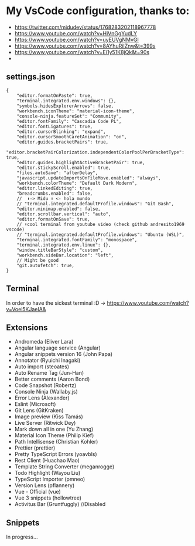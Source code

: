 # My VsCode configuration, thanks to:
- https://twitter.com/midudev/status/1768283202118967778
- https://www.youtube.com/watch?v=HiVnGgYudLY
- https://www.youtube.com/watch?v=uyEUVgNMvGI
- https://www.youtube.com/watch?v=8AYhuRiIZnw&t=399s
- https://www.youtube.com/watch?v=Ei1y51K8jQk&t=90s
- 
## settings.json
```
{
    "editor.formatOnPaste": true,
    "terminal.integrated.env.windows": {},
    "symbols.hidesExplorerArrows": false,
    "workbench.iconTheme": "material-icon-theme",
    "console-ninja.featureSet": "Community",
    "editor.fontFamily": "Cascadia Code PL",
    "editor.fontLigatures": true,
    "editor.cursorBlinking": "expand",
    "editor.cursorSmoothCaretAnimation": "on",
    "editor.guides.bracketPairs": true,
    "editor.bracketPairColorization.independentColorPoolPerBracketType": true,
    "editor.guides.highlightActiveBracketPair": true,
    "editor.stickyScroll.enabled": true,
    "files.autoSave": "afterDelay",
    "javascript.updateImportsOnFileMove.enabled": "always",
    "workbench.colorTheme": "Default Dark Modern",
    "editor.linkedEditing": true,
    "breadcrumbs.enabled": false,
    //  ⬆️-> Midu ⬇️ <- hola mundo
    // "terminal.integrated.defaultProfile.windows": "Git Bash",
    "editor.minimap.enabled": false,
    "editor.scrollbar.vertical": "auto",
    "editor.formatOnSave": true,
    // ⬇️cool terminal from youtube video (check github andresito1969 vscode)
    // "terminal.integrated.defaultProfile.windows": "Ubuntu (WSL)",
    "terminal.integrated.fontFamily": "monospace",
    "terminal.integrated.env.linux": {},
    "window.titleBarStyle": "custom",
    "workbench.sideBar.location": "left",
    // Might be good
    "git.autofetch": true,
}
```

## Terminal
In order to have the sickest terminal :D -> https://www.youtube.com/watch?v=Voei5KJaeIA&

## Extensions
- Andromeda (Eliver Lara)
- Angular language service (Angular)
- Angular snippets version 16 (John Papa)
- Annotator (Ryuichi Inagaki)
- Auto import (steoates)
- Auto Rename Tag (Jun-Han)
- Better comments (Aaron Bond)
- Code Snapshot (Robertz)
- Console Ninja (Wallaby.js)
- Error Lens (Alexander)
- Eslint (Microsoft)
- Git Lens (GitKraken)
- Image preview (Kiss Tamás)
- Live Server (Ritwick Dey)
- Mark down all in one (Yu Zhang)
- Material Icon Theme (Philip Kief)
- Path Intellisense (Christian Kohler)
- Prettier (prettier)
- Pretty TypeScript Errors (yoavbls)
- Rest Client (Huachao Mao)
- Template String Converter (meganrogge)
- Todo Highlight (Wayou Liu)
- TypeScript Importer (pmneo)
- Version Lens (pflannery)
- Vue - Official (vue)
- Vue 3 snippets (hollowtree)
- Activitus Bar (Gruntfuggly) //Disabled


## Snippets
In progress...
